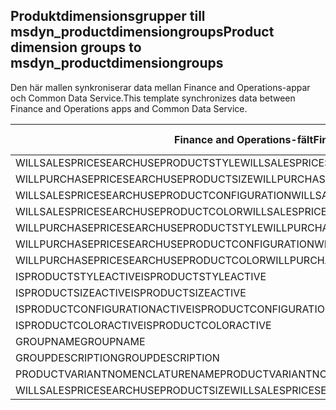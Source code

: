 ## <a name="product-dimension-groups-to-msdyn_productdimensiongroups"></a><span data-ttu-id="64b41-101">Produktdimensionsgrupper till msdyn_productdimensiongroups</span><span class="sxs-lookup"><span data-stu-id="64b41-101">Product dimension groups to msdyn_productdimensiongroups</span></span>

<span data-ttu-id="64b41-102">Den här mallen synkroniserar data mellan Finance and Operations-appar och Common Data Service.</span><span class="sxs-lookup"><span data-stu-id="64b41-102">This template synchronizes data between Finance and Operations apps and Common Data Service.</span></span>

<span data-ttu-id="64b41-103">Finance and Operations-fält</span><span class="sxs-lookup"><span data-stu-id="64b41-103">Finance and Operations field</span></span> | <span data-ttu-id="64b41-104">Mappningstyp</span><span class="sxs-lookup"><span data-stu-id="64b41-104">Map type</span></span> | <span data-ttu-id="64b41-105">Övriga Dynamics 365-fält</span><span class="sxs-lookup"><span data-stu-id="64b41-105">Other Dynamics 365 field</span></span> | <span data-ttu-id="64b41-106">Standardvärde</span><span class="sxs-lookup"><span data-stu-id="64b41-106">Default value</span></span>
---|---|---|---
<span data-ttu-id="64b41-107">WILLSALESPRICESEARCHUSEPRODUCTSTYLE</span><span class="sxs-lookup"><span data-stu-id="64b41-107">WILLSALESPRICESEARCHUSEPRODUCTSTYLE</span></span> | >< | <span data-ttu-id="64b41-108">msdyn_willsalespricesearchuseproductstyle</span><span class="sxs-lookup"><span data-stu-id="64b41-108">msdyn_willsalespricesearchuseproductstyle</span></span> | 
<span data-ttu-id="64b41-109">WILLPURCHASEPRICESEARCHUSEPRODUCTSIZE</span><span class="sxs-lookup"><span data-stu-id="64b41-109">WILLPURCHASEPRICESEARCHUSEPRODUCTSIZE</span></span> | >< | <span data-ttu-id="64b41-110">msdyn_willpurchasepricesearchuseproductsize</span><span class="sxs-lookup"><span data-stu-id="64b41-110">msdyn_willpurchasepricesearchuseproductsize</span></span> | 
<span data-ttu-id="64b41-111">WILLSALESPRICESEARCHUSEPRODUCTCONFIGURATION</span><span class="sxs-lookup"><span data-stu-id="64b41-111">WILLSALESPRICESEARCHUSEPRODUCTCONFIGURATION</span></span> | >< | <span data-ttu-id="64b41-112">msdyn_willsalespricesearchuseprodconfig</span><span class="sxs-lookup"><span data-stu-id="64b41-112">msdyn_willsalespricesearchuseprodconfig</span></span> | 
<span data-ttu-id="64b41-113">WILLSALESPRICESEARCHUSEPRODUCTCOLOR</span><span class="sxs-lookup"><span data-stu-id="64b41-113">WILLSALESPRICESEARCHUSEPRODUCTCOLOR</span></span> | >< | <span data-ttu-id="64b41-114">msdyn_willsalespricesearchuseproductcolor</span><span class="sxs-lookup"><span data-stu-id="64b41-114">msdyn_willsalespricesearchuseproductcolor</span></span> | 
<span data-ttu-id="64b41-115">WILLPURCHASEPRICESEARCHUSEPRODUCTSTYLE</span><span class="sxs-lookup"><span data-stu-id="64b41-115">WILLPURCHASEPRICESEARCHUSEPRODUCTSTYLE</span></span> | >< | <span data-ttu-id="64b41-116">msdyn_willpurchasepricesearchuseproductstyle</span><span class="sxs-lookup"><span data-stu-id="64b41-116">msdyn_willpurchasepricesearchuseproductstyle</span></span> | 
<span data-ttu-id="64b41-117">WILLPURCHASEPRICESEARCHUSEPRODUCTCONFIGURATION</span><span class="sxs-lookup"><span data-stu-id="64b41-117">WILLPURCHASEPRICESEARCHUSEPRODUCTCONFIGURATION</span></span> | >< | <span data-ttu-id="64b41-118">msdyn_willpurchpricesearchuseprodconfig</span><span class="sxs-lookup"><span data-stu-id="64b41-118">msdyn_willpurchpricesearchuseprodconfig</span></span> | 
<span data-ttu-id="64b41-119">WILLPURCHASEPRICESEARCHUSEPRODUCTCOLOR</span><span class="sxs-lookup"><span data-stu-id="64b41-119">WILLPURCHASEPRICESEARCHUSEPRODUCTCOLOR</span></span> | >< | <span data-ttu-id="64b41-120">msdyn_willpurchpricesearchuseproductcolor</span><span class="sxs-lookup"><span data-stu-id="64b41-120">msdyn_willpurchpricesearchuseproductcolor</span></span> | 
<span data-ttu-id="64b41-121">ISPRODUCTSTYLEACTIVE</span><span class="sxs-lookup"><span data-stu-id="64b41-121">ISPRODUCTSTYLEACTIVE</span></span> | >< | <span data-ttu-id="64b41-122">msdyn_isproductstyleactive</span><span class="sxs-lookup"><span data-stu-id="64b41-122">msdyn_isproductstyleactive</span></span> | 
<span data-ttu-id="64b41-123">ISPRODUCTSIZEACTIVE</span><span class="sxs-lookup"><span data-stu-id="64b41-123">ISPRODUCTSIZEACTIVE</span></span> | >< | <span data-ttu-id="64b41-124">msdyn_isproductsizeactive</span><span class="sxs-lookup"><span data-stu-id="64b41-124">msdyn_isproductsizeactive</span></span> | 
<span data-ttu-id="64b41-125">ISPRODUCTCONFIGURATIONACTIVE</span><span class="sxs-lookup"><span data-stu-id="64b41-125">ISPRODUCTCONFIGURATIONACTIVE</span></span> | >< | <span data-ttu-id="64b41-126">msdyn_isproductconfigurationactive</span><span class="sxs-lookup"><span data-stu-id="64b41-126">msdyn_isproductconfigurationactive</span></span> | 
<span data-ttu-id="64b41-127">ISPRODUCTCOLORACTIVE</span><span class="sxs-lookup"><span data-stu-id="64b41-127">ISPRODUCTCOLORACTIVE</span></span> | >< | <span data-ttu-id="64b41-128">msdyn_isproductcoloractive</span><span class="sxs-lookup"><span data-stu-id="64b41-128">msdyn_isproductcoloractive</span></span> | 
<span data-ttu-id="64b41-129">GROUPNAME</span><span class="sxs-lookup"><span data-stu-id="64b41-129">GROUPNAME</span></span> | = | <span data-ttu-id="64b41-130">msdyn_groupname</span><span class="sxs-lookup"><span data-stu-id="64b41-130">msdyn_groupname</span></span> | 
<span data-ttu-id="64b41-131">GROUPDESCRIPTION</span><span class="sxs-lookup"><span data-stu-id="64b41-131">GROUPDESCRIPTION</span></span> | = | <span data-ttu-id="64b41-132">msdyn_groupdescription</span><span class="sxs-lookup"><span data-stu-id="64b41-132">msdyn_groupdescription</span></span> | 
<span data-ttu-id="64b41-133">PRODUCTVARIANTNOMENCLATURENAME</span><span class="sxs-lookup"><span data-stu-id="64b41-133">PRODUCTVARIANTNOMENCLATURENAME</span></span> | = | <span data-ttu-id="64b41-134">msdyn_productvariantnomenclaturename</span><span class="sxs-lookup"><span data-stu-id="64b41-134">msdyn_productvariantnomenclaturename</span></span> | 
<span data-ttu-id="64b41-135">WILLSALESPRICESEARCHUSEPRODUCTSIZE</span><span class="sxs-lookup"><span data-stu-id="64b41-135">WILLSALESPRICESEARCHUSEPRODUCTSIZE</span></span> | >< | <span data-ttu-id="64b41-136">msdyn_willsalespricesearchuseproductsize</span><span class="sxs-lookup"><span data-stu-id="64b41-136">msdyn_willsalespricesearchuseproductsize</span></span> | 
